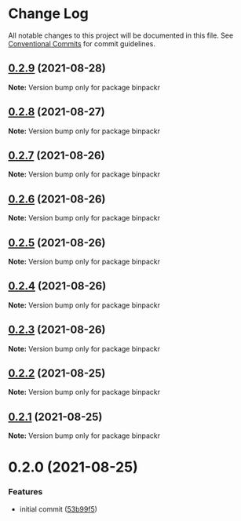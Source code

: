 # Change Log

All notable changes to this project will be documented in this file.
See [Conventional Commits](https://conventionalcommits.org) for commit guidelines.

## [0.2.9](https://gitr.net/mindary/binpackr/compare/binpackr@0.2.8...binpackr@0.2.9) (2021-08-28)

**Note:** Version bump only for package binpackr





## [0.2.8](https://gitr.net/mindary/binpackr/compare/binpackr@0.2.7...binpackr@0.2.8) (2021-08-27)

**Note:** Version bump only for package binpackr





## [0.2.7](https://gitr.net/mindary/binpackr/compare/binpackr@0.2.6...binpackr@0.2.7) (2021-08-26)

**Note:** Version bump only for package binpackr





## [0.2.6](https://gitr.net/mindary/binpackr/compare/binpackr@0.2.5...binpackr@0.2.6) (2021-08-26)

**Note:** Version bump only for package binpackr





## [0.2.5](https://gitr.net/mindary/binpackr/compare/binpackr@0.2.4...binpackr@0.2.5) (2021-08-26)

**Note:** Version bump only for package binpackr





## [0.2.4](https://gitr.net/mindary/binpackr/compare/binpackr@0.2.3...binpackr@0.2.4) (2021-08-26)

**Note:** Version bump only for package binpackr





## [0.2.3](https://gitr.net/mindary/binpackr/compare/binpackr@0.2.2...binpackr@0.2.3) (2021-08-26)

**Note:** Version bump only for package binpackr





## [0.2.2](https://gitr.net/mindary/binpackr/compare/binpackr@0.2.0...binpackr@0.2.2) (2021-08-25)

**Note:** Version bump only for package binpackr





## [0.2.1](https://gitr.net/mindary/binpackr/compare/binpackr@0.2.0...binpackr@0.2.1) (2021-08-25)

**Note:** Version bump only for package binpackr





# 0.2.0 (2021-08-25)


### Features

* initial commit ([53b99f5](https://gitr.net/mindary/binpackr/commits/53b99f5436afcc939e305587092dfdb49e416843))
